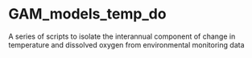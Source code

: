 # GAM_models_temp_do
A series of scripts to isolate the interannual component of change in temperature and dissolved oxygen from environmental monitoring data
